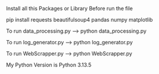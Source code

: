 Install all this Packages or Library Before run the file

pip install requests beautifulsoup4 pandas numpy matplotlib

To run data_processing.py --> python data_processing.py

To run log_generator.py --> python log_generator.py

To run WebScrapper.py --> python WebScrapper.py

My Python Version is Python 3.13.5
